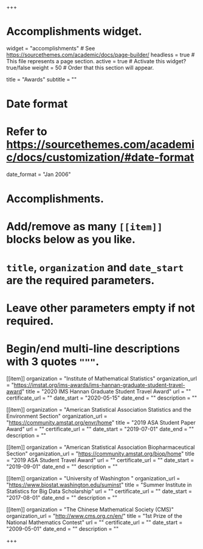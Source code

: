 +++
# Accomplishments widget.
widget = "accomplishments"  # See https://sourcethemes.com/academic/docs/page-builder/
headless = true  # This file represents a page section.
active = true  # Activate this widget? true/false
weight = 50  # Order that this section will appear.

title = "Awards"
subtitle = ""

# Date format
#   Refer to https://sourcethemes.com/academic/docs/customization/#date-format
date_format = "Jan 2006"

# Accomplishments.
#   Add/remove as many `[[item]]` blocks below as you like.
#   `title`, `organization` and `date_start` are the required parameters.
#   Leave other parameters empty if not required.
#   Begin/end multi-line descriptions with 3 quotes `"""`.

[[item]]
  organization = "Institute of Mathematical Statistics"
  organization_url = "https://imstat.org/ims-awards/ims-hannan-graduate-student-travel-award"
  title = "2020 IMS Hannan Graduate Student Travel Award"
  url = ""
  certificate_url = ""
  date_start = "2020-05-15"
  date_end = ""
  description = ""

[[item]]
  organization = "American Statistical Association Statistics and the Environment Section"
  organization_url = "https://community.amstat.org/envr/home"
  title = "2019 ASA Student Paper Award"
  url = ""
  certificate_url = ""
  date_start = "2019-07-01"
  date_end = ""
  description = ""

[[item]]
  organization = "American Statistical Association Biopharmaceutical Section"
  organization_url = "https://community.amstat.org/biop/home"
  title = "2019 ASA Student Travel Award"
  url = ""
  certificate_url = ""
  date_start = "2019-09-01"
  date_end = ""
  description = ""
  
[[item]]
  organization = "University of Washington "
  organization_url = "https://www.biostat.washington.edu/suminst"
  title = "Summer Institute in Statistics for Big Data Scholarship"
  url = ""
  certificate_url = ""
  date_start = "2017-08-01"
  date_end = ""
  description = ""
  
[[item]]
  organization = "The Chinese Mathematical Society (CMS)"
  organization_url = "http://www.cms.org.cn/en/"
  title = "1st Prize of the National Mathematics Contest"
  url = ""
  certificate_url = ""
  date_start = "2009-05-01"
  date_end = ""
  description = ""

+++
